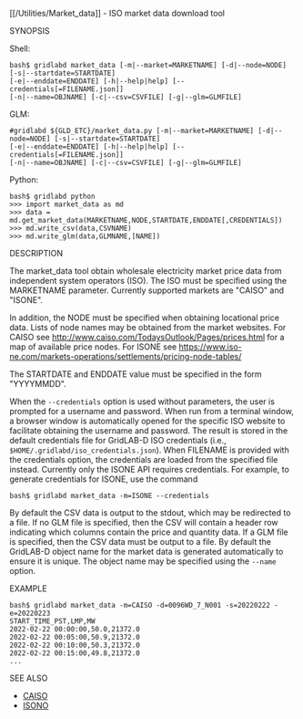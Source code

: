 [[/Utilities/Market_data]] - ISO market data download tool

SYNOPSIS

Shell:

    bash$ gridlabd market_data [-m|--market=MARKETNAME] [-d|--node=NODE] [-s|--startdate=STARTDATE]
    [-e|--enddate=ENDDATE] [-h|--help|help] [--credentials[=FILENAME.json]]
    [-n|--name=OBJNAME] [-c|--csv=CSVFILE] [-g|--glm=GLMFILE]

GLM:

    #gridlabd ${GLD_ETC}/market_data.py [-m|--market=MARKETNAME] [-d|--node=NODE] [-s|--startdate=STARTDATE]
    [-e|--enddate=ENDDATE] [-h|--help|help] [--credentials[=FILENAME.json]]
    [-n|--name=OBJNAME] [-c|--csv=CSVFILE] [-g|--glm=GLMFILE]

Python:

    bash$ gridlabd python
    >>> import market_data as md
    >>> data = md.get_market_data(MARKETNAME,NODE,STARTDATE,ENDDATE[,CREDENTIALS])
    >>> md.write_csv(data,CSVNAME)
    >>> md.write_glm(data,GLMNAME,[NAME])

DESCRIPTION

The market_data tool obtain wholesale electricity market price data from
independent system operators (ISO).  The ISO must be specified using the
MARKETNAME parameter. Currently supported markets are "CAISO" and "ISONE". 

In addition, the NODE must be specified when obtaining locational price data.
Lists of node names may be obtained from the market websites.  For CAISO see
http://www.caiso.com/TodaysOutlook/Pages/prices.html for a map of available
price nodes.  For ISONE see https://www.iso-ne.com/markets-operations/settlements/pricing-node-tables/

The STARTDATE and ENDDATE value must be specified in the form "YYYYMMDD".

When the `--credentials` option is used without parameters, the user is
prompted for a username and password. When run from a terminal window, a
browser window is automatically opened for the specific ISO website to
facilitate obtaining the username and password. The result is stored in the
default credentials file for GridLAB-D ISO credentials
(i.e., `$HOME/.gridlabd/iso_credentials.json`).  When FILENAME is provided
with the credentials option, the credentials are loaded from the specified
file instead. Currently only the  ISONE API requires credentials. For
example, to generate credentials for ISONE, use the command

    bash$ gridlabd market_data -m=ISONE --credentials

By default the CSV data is output to the stdout, which may be redirected to a
file.  If no GLM file is specified, then the CSV will contain a header row
indicating which columns contain the price and quantity data.  If a GLM file
is specified, then the CSV data must be output to a file.  By default the
GridLAB-D object name for the market data is generated automatically to
ensure it is unique.  The object name may be specified using the `--name`
option.

EXAMPLE

    bash$ gridlabd market_data -m=CAISO -d=0096WD_7_N001 -s=20220222 -e=20220223
    START_TIME_PST,LMP,MW
    2022-02-22 00:00:00,50.0,21372.0
    2022-02-22 00:05:00,50.9,21372.0
    2022-02-22 00:10:00,50.3,21372.0
    2022-02-22 00:15:00,49.8,21372.0
    ...

SEE ALSO

* [CAISO](https://caiso.com/)
* [ISONO](https://isone.com/)
